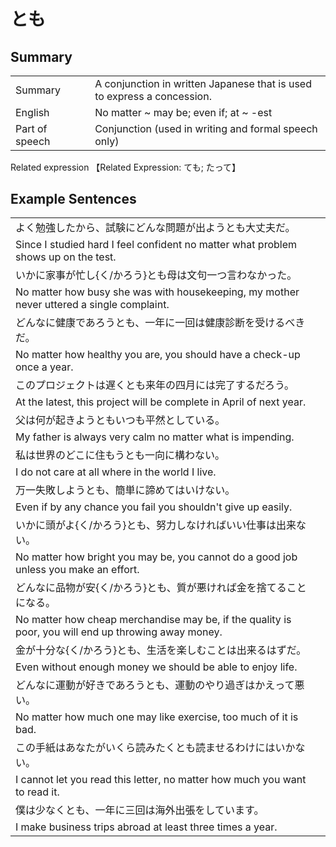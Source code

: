 # とも

## Summary

<table><tr>   <td>Summary<td>   <td>A conjunction in written Japanese that is used to express a concession.</td><tr><tr>   <td>English<td>   <td>No matter ~ may be; even if; at ~ -est</td><tr><tr>   <td>Part of speech<td>   <td>Conjunction (used in writing and formal speech only)</td><tr></table><tr>   <td>Related expression<td>   <td>【Related Expression: ても; たって】</td><tr></table></table>

## Example Sentences

<table><tr><td>よく勉強したから、試験にどんな問題が出ようとも大丈夫だ。<td><tr><tr><td>Since I studied hard I feel confident no matter what problem shows up on the test.<td><tr><tr><td>いかに家事が忙し{く/かろう}とも母は文句一つ言わなかった。<td><tr><tr><td>No matter how busy she was with housekeeping, my mother never uttered a single complaint.<td><tr><tr><td>どんなに健康であろうとも、一年に一回は健康診断を受けるべきだ。<td><tr><tr><td>No matter how healthy you are, you should have a check-up once a year.<td><tr><tr><td>このプロジェクトは遅くとも来年の四月には完了するだろう。<td><tr><tr><td>At the latest, this project will be complete in April of next year.<td><tr><tr><td>父は何が起きようともいつも平然としている。<td><tr><tr><td>My father is always very calm no matter what is impending.<td><tr><tr><td>私は世界のどこに住もうとも一向に構わない。<td><tr><tr><td>I do not care at all where in the world I live.<td><tr><tr><td>万一失敗しようとも、簡単に諦めてはいけない。<td><tr><tr><td>Even if by any chance you fail you shouldn't give up easily.<td><tr><tr><td>いかに頭がよ{く/かろう}とも、努力しなければいい仕事は出来ない。<td><tr><tr><td>No matter how bright you may be, you cannot do a good job unless you make an effort.<td><tr><tr><td>どんなに品物が安{く/かろう}とも、質が悪ければ金を捨てることになる。<td><tr><tr><td>No matter how cheap merchandise may be, if the quality is poor, you will end up throwing away money.<td><tr><tr><td>金が十分な{く/かろう}とも、生活を楽しむことは出来るはずだ。<td><tr><tr><td>Even without enough money we should be able to enjoy life.<td><tr><tr><td>どんなに運動が好きであろうとも、運動のやり過ぎはかえって悪い。<td><tr><tr><td>No matter how much one may like exercise, too much of it is bad.<td><tr><tr><td>この手紙はあなたがいくら読みたくとも読ませるわけにはいかない。<td><tr><tr><td>I cannot let you read this letter, no matter how much you want to read it.<td><tr><tr><td>僕は少なくとも、一年に三回は海外出張をしています。<td><tr><tr><td>I make business trips abroad at least three times a year.<td><tr></table>

